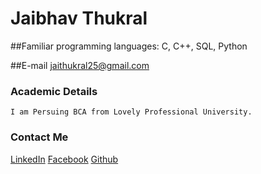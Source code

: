 # Jaibhav Thukral

##Familiar programming languages:
C, C++, SQL, Python

##E-mail
	jaithukral25@gmail.com
 
### Academic Details

    I am Persuing BCA from Lovely Professional University.
    

### Contact Me 

[LinkedIn](https://www.linkedin.com/in/jaibhav-thukral-342b22159/)
[Facebook](https://www.facebook.com/jaibhav)
[Github](https://github.com/jaibhav)
